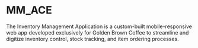 # MM_ACE
The Inventory Management Application is a custom-built mobile-responsive web app developed exclusively for Golden Brown Coffee to streamline and digitize inventory control, stock tracking, and item ordering processes.
